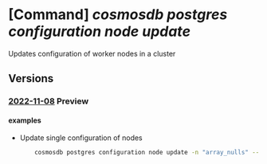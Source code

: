 # [Command] _cosmosdb postgres configuration node update_

Updates configuration of worker nodes in a cluster

## Versions

### [2022-11-08](/Resources/mgmt-plane/L3N1YnNjcmlwdGlvbnMve30vcmVzb3VyY2Vncm91cHMve30vcHJvdmlkZXJzL21pY3Jvc29mdC5kYmZvcnBvc3RncmVzcWwvc2VydmVyZ3JvdXBzdjIve30vbm9kZWNvbmZpZ3VyYXRpb25zL3t9/2022-11-08.xml) **Preview**

<!-- mgmt-plane /subscriptions/{}/resourcegroups/{}/providers/microsoft.dbforpostgresql/servergroupsv2/{}/nodeconfigurations/{} 2022-11-08 -->

#### examples

- Update single configuration of nodes
    ```bash
        cosmosdb postgres configuration node update -n "array_nulls" --value "off" --cluster-name "test-cluster" -g "testGroup" --subscription "ffffffff-ffff-ffff-ffff-ffffffffffff"
    ```
